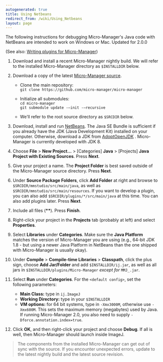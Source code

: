```yaml
---
autogenerated: true
title: Using Netbeans
redirect_from: /wiki/Using_Netbeans
layout: page
---
```


The following instructions for debugging Micro-Manager's Java code with
NetBeans are intended to work on Windows or Mac. Updated for 2.0.0

(See also: [Writing plugins for
Micro-Manager](Writing_plugins_for_Micro-Manager))

1.  Download and install a recent Micro-Manager nightly build. We will
    refer to the installed Micro-Manager directory as `$INSTALLDIR`
    below.
    
2.  Download a copy of the latest [Micro-Manager
    source](http://micro-manager.org/wiki/Micro-Manager_Source_Code).
    * Clone the main repository:  
    `git clone https://github.com/micro-manager/micro-manager`
    * Initialize all submodules:  
    `cd micro-manager`  
    `git submodule update -–init -–recursive`
    
    * We'll refer to the root source directory as `$SRCDIR` below.
    
3.  Download, install and run [NetBeans](http://netbeans.org). The Java
    SE Bundle is sufficient if you already have the JDK (Java
    Development Kit) installed on your computer. Otherwise, download a
    JDK from [AdoptOpenJDK](https://adoptopenjdk.net/) . Micro-Manager
    is currently developed with JDK 8.
    
4.  Choose **File** &gt; **New Project...** &gt; \[Categories\]
    **Java** &gt; \[Projects\] **Java Project with Existing Sources**.
    Press **Next**.
    
5.  Give your project a name. The **Project Folder** is best saved
    outside of the Micro-Manager source directory. Press **Next**.
6.  Under **Source Package Folders**, click **Add Folder** at right and
    browse to `$SRCDIR/mmstudio/src/main/java`, as well as
    `$SRCDIR/mmstudio/src/main/resources`. If you want to develop a
    plugin, you can also add `$SRCDIR/plugins/*/src/main/java` at this
    time. You can also add plugins later. Press **Next**.

7.  Include all files (**\*\***). Press **Finish**.

8.  Right-click your project in the **Projects** tab (probably at left)
    and select **Properties**.

9.  Select **Libraries** under **Categories**. Make sure the **Java
    Platform** matches the version of Micro-Manager you are using (e.g.,
    64-bit JDK 1.8 - but using a newer Java Platform in NetBeans than
    the one shipped with Micro-Manager is usually okay).

10.  Under **Compile** &gt; **Compile-time Libraries** &gt; **Classpath**, click the plus sign, choose **Add
    Jar/Folder** and add `$INSTALLDIR/ij.jar`, as well as all jars in
    `$INSTALLDIR/plugins/Micro-Manager` *except for* `MMJ_.jar`.

11.  Select **Run** under **Categories**. For the `<default config>`, set the following parameters:
     * **Main Class:** type in `ij.ImageJ`
     * **Working Directory:** type in your `$INSTALLDIR`
     * **VM options:** for 64 bit systems, type in `-Xmx3000M`, otherwise
use `-Xmx600M`. This sets the maximum memory (megabytes) used by Java.  
If running Micro-Manager 2.0, you also need to supply `-Dforce.annotation.index=true`.

12.  Click **OK**, and then right-click your project and choose
    **Debug**. If all is well, then Micro-Manager should launch inside
    ImageJ.

> The components from the installed Micro-Manager can get out of sync with the source. If you encounter unexpected errors, update to the latest nightly build and the latest source revision.

